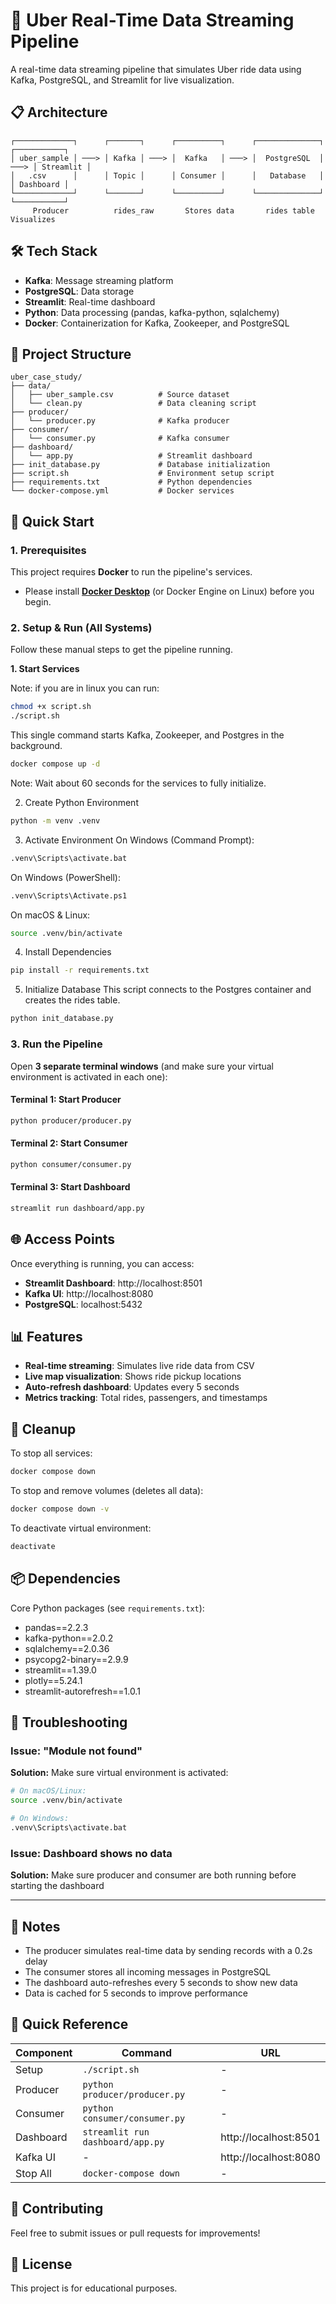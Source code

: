 # 🚖 Uber Real-Time Data Streaming Pipeline

A real-time data streaming pipeline that simulates Uber ride data using Kafka, PostgreSQL, and Streamlit for live visualization.

## 📋 Architecture

```
┌─────────────┐      ┌───────┐      ┌──────────┐      ┌──────────────┐      ┌───────────┐
│ uber_sample │ ───> │ Kafka │ ───> │  Kafka   │ ───> │  PostgreSQL  │ ───> │ Streamlit │
│   .csv      │      │ Topic │      │ Consumer │      │   Database   │      │ Dashboard │
└─────────────┘      └───────┘      └──────────┘      └──────────────┘      └───────────┘
     Producer          rides_raw       Stores data       rides table         Visualizes
```


## 🛠️ Tech Stack

- **Kafka**: Message streaming platform
- **PostgreSQL**: Data storage
- **Streamlit**: Real-time dashboard
- **Python**: Data processing (pandas, kafka-python, sqlalchemy)
- **Docker**: Containerization for Kafka, Zookeeper, and PostgreSQL

## 📁 Project Structure

```
uber_case_study/
├── data/
│   ├── uber_sample.csv          # Source dataset
│   └── clean.py                 # Data cleaning script
├── producer/
│   └── producer.py              # Kafka producer
├── consumer/
│   └── consumer.py              # Kafka consumer
├── dashboard/
│   └── app.py                   # Streamlit dashboard
├── init_database.py             # Database initialization
├── script.sh                    # Environment setup script
├── requirements.txt             # Python dependencies
└── docker-compose.yml           # Docker services
```

## 🚀 Quick Start

### 1. Prerequisites

This project requires **Docker** to run the pipeline's services.
- Please install **[Docker Desktop](https://www.docker.com/products/docker-desktop/)** (or Docker Engine on Linux) before you begin.

### 2. Setup & Run (All Systems)

Follow these manual steps to get the pipeline running.

**1. Start Services**

Note: if you are in linux you can run:
```bash
chmod +x script.sh
./script.sh
```

This single command starts Kafka, Zookeeper, and Postgres in the background.
```bash
docker compose up -d
```
Note: Wait about 60 seconds for the services to fully initialize.

2. Create Python Environment
```Bash
python -m venv .venv
```
3. Activate Environment
On Windows (Command Prompt):
```Bash
.venv\Scripts\activate.bat
```
On Windows (PowerShell):
```Bash
.venv\Scripts\Activate.ps1
```
On macOS & Linux:
```Bash
source .venv/bin/activate
```
4. Install Dependencies
```Bash
pip install -r requirements.txt
```
5. Initialize Database This script connects to the Postgres container and creates the rides table.
```Bash
python init_database.py
```

### 3. Run the Pipeline


Open **3 separate terminal windows** (and make sure your virtual environment is activated in each one):

#### Terminal 1: Start Producer
```bash
python producer/producer.py
```

#### Terminal 2: Start Consumer
```bash
python consumer/consumer.py
```

#### Terminal 3: Start Dashboard
```bash
streamlit run dashboard/app.py
```

## 🌐 Access Points

Once everything is running, you can access:

- **Streamlit Dashboard**: http://localhost:8501
- **Kafka UI**: http://localhost:8080
- **PostgreSQL**: localhost:5432

## 📊 Features

- **Real-time streaming**: Simulates live ride data from CSV
- **Live map visualization**: Shows ride pickup locations
- **Auto-refresh dashboard**: Updates every 5 seconds
- **Metrics tracking**: Total rides, passengers, and timestamps

## 🧹 Cleanup

To stop all services:

```bash
docker compose down
```

To stop and remove volumes (deletes all data):

```bash
docker compose down -v
```

To deactivate virtual environment:

```bash
deactivate
```

## 📦 Dependencies

Core Python packages (see `requirements.txt`):
- pandas==2.2.3
- kafka-python==2.0.2
- sqlalchemy==2.0.36
- psycopg2-binary==2.9.9
- streamlit==1.39.0
- plotly==5.24.1
- streamlit-autorefresh==1.0.1

## 🔧 Troubleshooting

### Issue: "Module not found"
**Solution:** Make sure virtual environment is activated:
```bash
# On macOS/Linux:
source .venv/bin/activate

# On Windows:
.venv\Scripts\activate.bat
```

### Issue: Dashboard shows no data
**Solution:** Make sure producer and consumer are both running before starting the dashboard

---

## 📝 Notes

- The producer simulates real-time data by sending records with a 0.2s delay
- The consumer stores all incoming messages in PostgreSQL
- The dashboard auto-refreshes every 5 seconds to show new data
- Data is cached for 5 seconds to improve performance

## 📝 Quick Reference

| Component | Command | URL |
|-----------|---------|-----|
| Setup | `./script.sh` | - |
| Producer | `python producer/producer.py` | - |
| Consumer | `python consumer/consumer.py` | - |
| Dashboard | `streamlit run dashboard/app.py` | http://localhost:8501 |
| Kafka UI | - | http://localhost:8080 |
| Stop All | `docker-compose down` | - |

## 🤝 Contributing

Feel free to submit issues or pull requests for improvements!

## 📄 License

This project is for educational purposes.